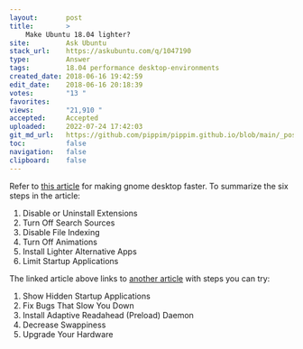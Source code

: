 ```yaml
---
layout:       post
title:        >
    Make Ubuntu 18.04 lighter?
site:         Ask Ubuntu
stack_url:    https://askubuntu.com/q/1047190
type:         Answer
tags:         18.04 performance desktop-environments
created_date: 2018-06-16 19:42:59
edit_date:    2018-06-16 20:18:39
votes:        "13 "
favorites:    
views:        "21,910 "
accepted:     Accepted
uploaded:     2022-07-24 17:42:03
git_md_url:   https://github.com/pippim/pippim.github.io/blob/main/_posts/2018/2018-06-16-Make-Ubuntu-18.04-lighter_.md
toc:          false
navigation:   false
clipboard:    false
---
```


Refer to [this article][1] for making gnome desktop faster. To summarize the six steps in the article:

1. Disable or Uninstall Extensions
2. Turn Off Search Sources
3. Disable File Indexing
4. Turn Off Animations
5. Install Lighter Alternative Apps
6. Limit Startup Applications

The linked article above links to [another article][2] with steps you can try:

1. Show Hidden Startup Applications
2. Fix Bugs That Slow You Down
3. Install Adaptive Readahead (Preload) Daemon
4. Decrease Swappiness
5. Upgrade Your Hardware


  [1]: https://www.makeuseof.com/tag/speed-up-gnome-desktop/
  [2]: https://www.makeuseof.com/tag/5-tweaks-can-use-speed-ubuntu-today/
